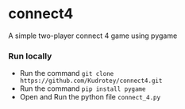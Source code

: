 # connect4
A simple two-player connect 4 game using pygame

### Run locally

* Run the command `git clone https://github.com/Kudrotey/connect4.git`
* Run the command `pip install pygame`
* Open and Run the python file `connect_4.py`

